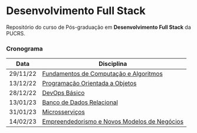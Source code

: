 # Desenvolvimento Full Stack

Repositório do curso de Pós-graduação em **Desenvolvimento Full Stack** da PUCRS.


### Cronograma

| Data | Disciplina |
| ---- | ---------- |
| 29/11/22 | [Fundamentos de Computação e Algoritmos](https://github.com/evertonluiz00/pucrs-full-stack/tree/main/computacao-algoritmos) |
| 13/12/22 | [Programação Orientada a Objetos](https://github.com/evertonluiz00/pucrs-full-stack/tree/main/poo) |
| 28/12/22 | [DevOps Básico](./devops-basico) |
| 13/01/23 | [Banco de Dados Relacional](./banco-dados-relacional) |
| 31/01/23 | [Microsserviços](./microsservicos) |
| 14/02/23 | [Empreendedorismo e Novos Modelos de Negócios](./empreendedorismo) |
